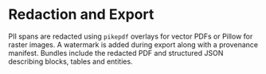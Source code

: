 # Redaction and Export

PII spans are redacted using `pikepdf` overlays for vector PDFs or Pillow for raster images. A watermark is added during export along with a provenance manifest. Bundles include the redacted PDF and structured JSON describing blocks, tables and entities.
